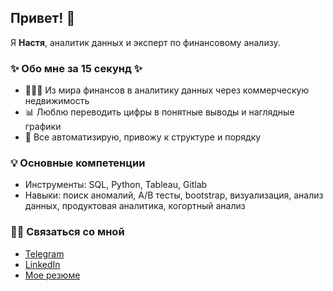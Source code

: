 ## Привет! 👋

Я **Настя**, аналитик данных и эксперт по финансовому анализу.

### ✨ Обо мне за 15 секунд ✨

* 👩🏻‍💻 Из мира финансов в аналитику данных через коммерческую недвижимость
* 📊 Люблю переводить цифры в понятные выводы и наглядные графики
* 📝 Все автоматизирую, привожу к структуре и порядку


### 💡 Основные компетенции

* Инструменты: SQL, Python, Tableau, Gitlab
* Навыки: поиск аномалий, A/B тесты, bootstrap, визуализация, анализ данных, продуктовая аналитика, когортный анализ

### 🙌🏻 Связаться со мной

* [Telegram](https://t.me/Anastasiya_Kapus)
* [LinkedIn](https://www.linkedin.com/in/anastasiya-kapustina/)
* [Мое резюме](https://docs.google.com/document/d/1Mi_aMO500ihCIoX8ATmUfNyhMqxyLdo-m1fr3QN4K0M/edit?usp=sharing)


<!--
**anvil-analyst/anvil-analyst** is a ✨ _special_ ✨ repository because its `README.md` (this file) appears on your GitHub profile.

Here are some ideas to get you started:

- 🔭 I’m currently working on ...
- 🌱 I’m currently learning ...
- 👯 I’m looking to collaborate on ...
- 🤔 I’m looking for help with ...
- 💬 Ask me about ...
- 📫 How to reach me: ...
- 😄 Pronouns: ...
- ⚡ Fun fact: ...
-->

